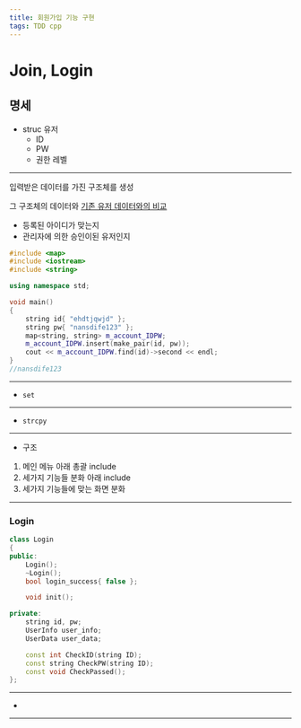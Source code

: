 ```yaml
---
title: 회원가입 기능 구현 
tags: TDD cpp
---
```


# Join, Login

## 명세

- struc  유저
  - ID
  - PW
  - 권한 레벨

----

입력받은 데이터를 가진 구조체를 생성

그 구조체의 데이터와 <u>기존 유저 데이터와의 비교</u>

+ 등록된 아이디가 맞는지
+ 관리자에 의한 승인이된 유저인지


```cpp
#include <map>
#include <iostream>
#include <string>

using namespace std;

void main() 
{
	string id{ "ehdtjqwjd" };
	string pw{ "nansdife123" };
	map<string, string> m_account_IDPW;
	m_account_IDPW.insert(make_pair(id, pw));
	cout << m_account_IDPW.find(id)->second << endl;
}
//nansdife123
```

---

+ `set`

---

+ `strcpy` 

---

+ 구조

1. 메인 메뉴 아래 총괄 include
2. 세가지 기능들 분화 아래 include
3. 세가지 기능들에 맞는 화면 분화 

----

### Login

```cpp
class Login
{
public:
	Login();
	~Login();
	bool login_success{ false };

	void init();

private:
	string id, pw;
	UserInfo user_info;
	UserData user_data;

	const int CheckID(string ID);
	const string CheckPW(string ID);
	const void CheckPassed();
};
```

---

+ 

---

